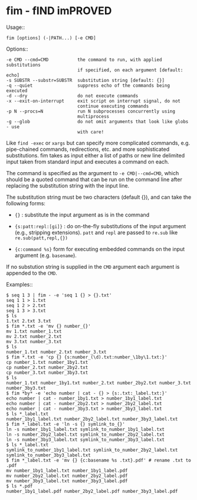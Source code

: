 # fim - fIND imPROVED

Usage::

    fim [options] (-|PATH...) [-e CMD]
    
Options::

    -e CMD --cmd=CMD           the command to run, with applied substitutions
                               if specified, on each argument [default: echo]
    -s SUBSTR --substr=SUBSTR  substitution string [default: {}]
    -q --quiet                 suppress echo of the commands being executed
    -d --dry                   do not execute commands
    -x --exit-on-interrupt     exit script on interrupt signal, do not
                               continue executing commands
    -p N --procs=N             run N subprocesses concurrently using
                               multiprocess
    -g --glob                  do not omit arguments that look like globs - use
                               with care!

Like `find -exec` or `xargs` but can specify more complicated commands, e.g.
pipe-chained commands, redirections, etc. and more sophisticated substitutions.
fim takes as input either a list of paths or new line delimited input taken from
standard input and executes a command on each.

The command is specified as the argument to `-e CMD|--cmd=CMD`, which should be a quoted
command that can be run on the command line after replacing the substitution
string with the input line.

The substitution string must be two characters (default {}), and can take the
following forms:

- `{}` : substitute the input argument as is in the command

- `{s:patt:repl:[gi]}` : do on-the-fly substitutions of the input argument (e.g.,
  stripping extensions). `patt` and `repl` are passed to `re.sub` like
  `re.sub(patt,repl,{})`
  
- `{c:command %s}` form for executing embedded commands on the input argument
  (e.g. `basename`).
  
If no substution string is supplied in the `CMD` argument each argument is
appended to the `CMD`.

Examples::

    $ seq 1 3 | fim - -e 'seq 1 {} > {}.txt'
    seq 1 1 > 1.txt
    seq 1 2 > 2.txt
    seq 1 3 > 3.txt
    $ ls
    1.txt 2.txt 3.txt
    $ fim *.txt -e 'mv {} number_{}'
    mv 1.txt number_1.txt
    mv 2.txt number_2.txt
    mv 3.txt number_3.txt
    $ ls
    number_1.txt number_2.txt number_3.txt
    $ fim *.txt -e 'cp {} {s:number_(\d).txt:number_\1by\1.txt:}'
    cp number_1.txt number_1by1.txt
    cp number_2.txt number_2by2.txt
    cp number_3.txt number_3by3.txt
    $ ls
    number_1.txt number_1by1.txt number_2.txt number_2by2.txt number_3.txt
    number_3by3.txt
    $ fim *by* -e 'echo number | cat - {} > {s:.txt:_label.txt:}'
    echo number | cat - number_1by1.txt > number_1by1_label.txt
    echo number | cat - number_2by2.txt > number_2by2_label.txt
    echo number | cat - number_3by3.txt > number_3by3_label.txt
    $ ls *_label.txt
    number_1by1_label.txt number_2by2_label.txt number_3by3_label.txt
    $ fim *_label.txt -e 'ln -s {} symlink_to_{}'
    ln -s number_1by1_label.txt symlink_to_number_1by1_label.txt
    ln -s number_2by2_label.txt symlink_to_number_2by2_label.txt
    ln -s number_3by3_label.txt symlink_to_number_3by3_label.txt
    $ ls *_label.txt
    symlink_to_number_1by1_label.txt symlink_to_number_2by2_label.txt
    symlink_to_number_3by3_label.txt
    $ fim *_label.txt -e 'mv {} {c:basename %s .txt}.pdf' # rename .txt to .pdf
    mv number_1by1_label.txt number_1by1_label.pdf
    mv number_2by2_label.txt number_2by2_label.pdf
    mv number_3by3_label.txt number_3by3_label.pdf
    $ ls *.pdf
    number_1by1_label.pdf number_2by2_label.pdf number_3by3_label.pdf
  


